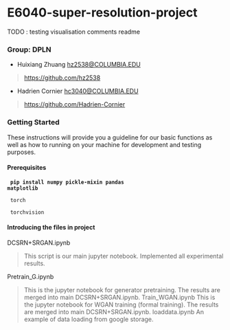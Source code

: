 # E6040-super-resolution-project

TODO : 
testing 
visualisation
comments
readme

### Group: DPLN
* 	Huixiang Zhuang hz2538@COLUMBIA.EDU
>https://github.com/hz2538
* 	Hadrien Cornier hc3040@COLUMBIA.EDU
>https://github.com/Hadrien-Cornier

### Getting Started
These instructions will provide you a guideline for our basic functions as well as how to running on your machine for development and testing purposes.
#### Prerequisites
<code> **pip install numpy pickle-mixin pandas matplotlib** </code>

<code> torch </code>

<code> torchvision </code>
#### Introducing the files in project
DCSRN+SRGAN.ipynb
>This script is our main jupyter notebook. Implemented all experimental results.
>
Pretrain_G.ipynb
>This is the jupyter notebook for generator pretraining. 
>The results are merged into main DCSRN+SRGAN.ipynb.
Train_WGAN.ipynb
>This is the jupyter notebook for WGAN training (formal training).
>The results are merged into main DCSRN+SRGAN.ipynb.
loaddata.ipynb
>An example of data loading from google storage.
